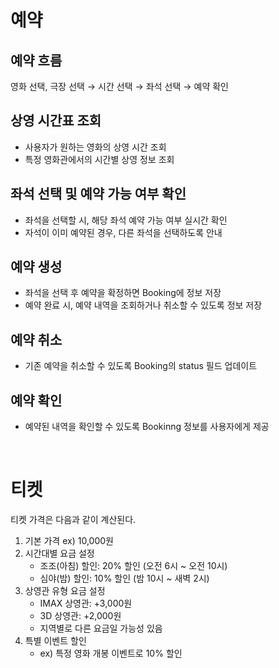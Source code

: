# 예약
## 예약 흐름
영화 선택, 극장 선택 → 시간 선택 → 좌석 선택 → 예약 확인

## 상영 시간표 조회
- 사용자가 원하는 영화의 상영 시간 조회
- 특정 영화관에서의 시간별 상영 정보 조회

## 좌석 선택 및 예약 가능 여부 확인
- 좌석을 선택할 시, 해당 좌석 예약 가능 여부 실시간 확인
- 자석이 이미 예약된 경우, 다른 좌석을 선택하도록 안내

## 예약 생성
- 좌석을 선택 후 예약을 확정하면 Booking에 정보 저장
- 예약 완료 시, 예약 내역을 조회하거나 취소할 수 있도록 정보 저장

## 예약 취소
- 기존 예약을 취소할 수 있도록 Booking의 status 필드 업데이트

## 예약 확인
- 예약된 내역을 확인할 수 있도록 Bookinng 정보를 사용자에게 제공
</br>

# 티켓
티켓 가격은 다음과 같이 계산된다.
1. 기본 가격 ex) 10,000원
2. 시간대별 요금 설정
   - 조조(아침) 할인: 20% 할인 (오전 6시 ~ 오전 10시)
   - 심야(밤) 할인: 10% 할인 (밤 10시 ~ 새벽 2시)
3. 상영관 유형 요금 설정
   - IMAX 상영관: +3,000원
   - 3D 상영관: +2,000원
   - 지역별로 다른 요금일 가능성 있음
4. 특별 이벤트 할인
   - ex) 특정 영화 개봉 이벤트로 10% 할인